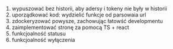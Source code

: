 1. wypuszować bez historii, aby adersy i tokeny nie były w historii
2. uporządkować kod: wydzielić funkcje od parsowaia url
3. zdockeryzować powysze, zachowując łatowść developmentu
4. zaimplementować stronę za pomocą TS + react
5. funkcjoalność statusu
6. funkcjoalność wyłączenia